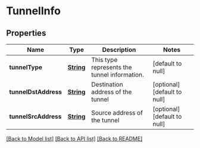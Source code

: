 # TunnelInfo
## Properties

Name | Type | Description | Notes
------------ | ------------- | ------------- | -------------
**tunnelType** | [**String**](string.md) | This type represents the tunnel information. | [default to null]
**tunnelDstAddress** | [**String**](string.md) | Destination address of the tunnel | [optional] [default to null]
**tunnelSrcAddress** | [**String**](string.md) | Source address of the tunnel | [optional] [default to null]

[[Back to Model list]](../README.md#documentation-for-models) [[Back to API list]](../README.md#documentation-for-api-endpoints) [[Back to README]](../README.md)

